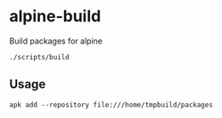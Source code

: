 # alpine-build
Build packages for alpine


    ./scripts/build


## Usage

```
apk add --repository file:///home/tmpbuild/packages
```
